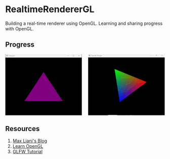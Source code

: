 # RealtimeRendererGL
Building a real-time renderer using OpenGL. Learning and sharing progress with OpenGL.

## Progress
<div style="display: flex; justify-content: space-between;">
  <img src="./assets/thumbnails/staticTriangle.png" alt="Static Triangle" width="48%">
  <img src="./assets/thumbnails/rotatingTriangle.gif" alt="Rotating Triangle" width="48%">
</div>

## Resources

1. [Max Liani's Blog](https://maxliani.wordpress.com/2021/05/28/offline-to-realtime-the-beginning-of-a-journey/)
2. [Learn OpenGL](https://learnopengl.com/)
3. [GLFW Tutorial](https://www.glfw.org/docs/latest/quick_guide.html)
